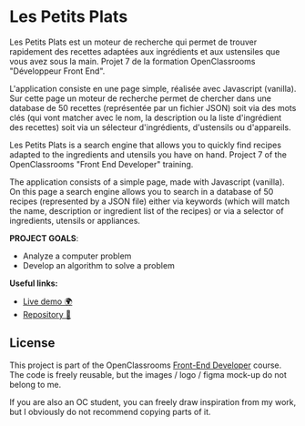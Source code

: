 # Les Petits Plats

Les Petits Plats est un moteur de recherche qui permet de trouver rapidement des recettes adaptées aux ingrédients et aux ustensiles que vous avez sous la main. Projet 7 de la formation OpenClassrooms "Développeur Front End".

L'application consiste en une page simple, réalisée avec Javascript (vanilla). Sur cette page un moteur de recherche permet de chercher dans une database de 50 recettes (représentée par un fichier JSON) soit via des mots clés (qui vont matcher avec le nom, la description ou la liste d'ingrédient des recettes) soit via un sélecteur d'ingrédients, d'ustensils ou d'appareils.

Les Petits Plats is a search engine that allows you to quickly find recipes adapted to the ingredients and utensils you have on hand. Project 7 of the OpenClassrooms "Front End Developer" training.

The application consists of a simple page, made with Javascript (vanilla). On this page a search engine allows you to search in a database of 50 recipes (represented by a JSON file) either via keywords (which will match the name, description or ingredient list of the recipes) or via a selector of ingredients, utensils or appliances.

**PROJECT GOALS**:

- Analyze a computer problem
- Develop an algorithm to solve a problem

**Useful links:**

- [Live demo 🌍](https://benjaminlesne.github.io/BenjaminLesne_7_31102021/)
- [Repository 📖](https://github.com/BenjaminLesne/BenjaminLesne_7_31102021)

## License

This project is part of the OpenClassrooms [Front-End Developer](https://openclassrooms.com/fr/paths/314-developpeur-front-end) course. The code is freely reusable, but the images / logo / figma mock-up do not belong to me.

If you are also an OC student, you can freely draw inspiration from my work, but I obviously do not recommend copying parts of it.
